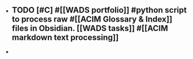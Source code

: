 - TODO [#C] #[[WADS portfolio]] #python script to process raw #[[ACIM Glossary & Index]] files in Obsidian. [[WADS tasks]] #[[ACIM markdown text processing]]
	-
-
